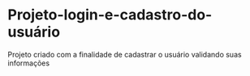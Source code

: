# Projeto-login-e-cadastro-do-usuário
Projeto criado com a finalidade de cadastrar o usuário validando suas informações 
